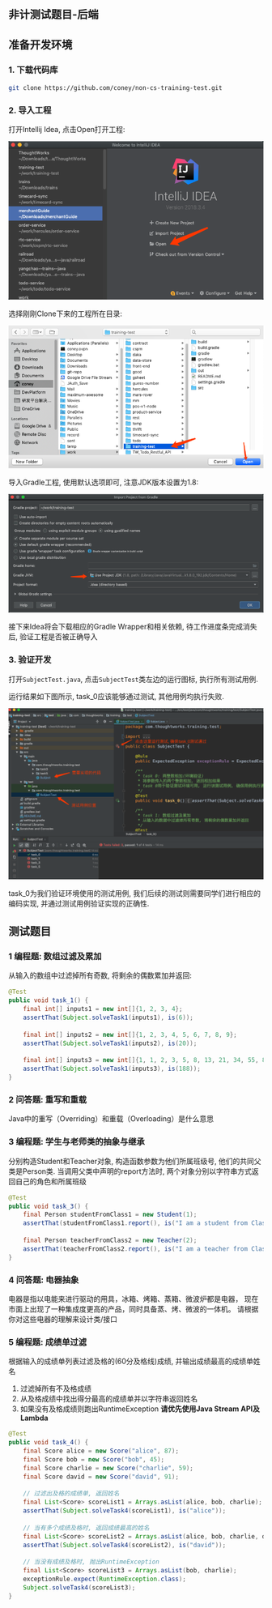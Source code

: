 非计测试题目-后端
----

## 准备开发环境
### 1. 下载代码库

``` bash
git clone https://github.com/coney/non-cs-training-test.git
```

### 2. 导入工程

打开Intellij Idea, 点击Open打开工程:

![open](./assets/open.png)

选择刚刚Clone下来的工程所在目录:

![select](./assets/select.png)

导入Gradle工程, 使用默认选项即可, 注意JDK版本设置为1.8:

![import](./assets/import.png)

接下来Idea将会下载相应的Gradle Wrapper和相关依赖, 待工作进度条完成消失后, 验证工程是否被正确导入

### 3. 验证开发

打开`SubjectTest.java`, 点击`SubjectTest`类左边的运行图标, 执行所有测试用例.

运行结果如下图所示, task_0应该能够通过测试, 其他用例均执行失败.  

![verify](./assets/verify.png)

task_0为我们验证环境使用的测试用例, 我们后续的测试则需要同学们进行相应的编码实现, 并通过测试用例验证实现的正确性.

## 测试题目

### 1 编程题: 数组过滤及累加

从输入的数组中过滤掉所有奇数, 将剩余的偶数累加并返回:

```java
@Test
public void task_1() {
    final int[] inputs1 = new int[]{1, 2, 3, 4};
    assertThat(Subject.solveTask1(inputs1), is(6));

    final int[] inputs2 = new int[]{1, 2, 3, 4, 5, 6, 7, 8, 9};
    assertThat(Subject.solveTask1(inputs2), is(20));

    final int[] inputs3 = new int[]{1, 1, 2, 3, 5, 8, 13, 21, 34, 55, 89, 144};
    assertThat(Subject.solveTask1(inputs3), is(188));
}
```

### 2 问答题: 重写和重载
Java中的重写（Overriding）和重载（Overloading）是什么意思

### 3 编程题: 学生与老师类的抽象与继承
分别构造Student和Teacher对象, 构造函数参数为他们所属班级号, 他们的共同父类是Person类.
当调用父类中声明的report方法时, 两个对象分别以字符串方式返回自己的角色和所属班级

```java
@Test
public void task_3() {
    final Person studentFromClass1 = new Student(1);
    assertThat(studentFromClass1.report(), is("I am a student from Class 1"));

    final Person teacherFromClass2 = new Teacher(2);
    assertThat(teacherFromClass2.report(), is("I am a teacher from Class 2"));
}
```

### 4 问答题: 电器抽象
电器是指以电能来进行驱动的用具，冰箱、烤箱、蒸箱、微波炉都是电器，
现在市面上出现了一种集成度更高的产品，同时具备蒸、烤、微波的一体机。
请根据你对这些电器的理解来设计类/接口

### 5 编程题: 成绩单过滤 
根据输入的成绩单列表过滤及格的(60分及格线)成绩, 并输出成绩最高的成绩单姓名
1. 过滤掉所有不及格成绩
2. 从及格成绩中找出得分最高的成绩单并以字符串返回姓名
3. 如果没有及格成绩则跑出RuntimeException
**请优先使用Java Stream API及Lambda**

```java
@Test
public void task_4() {
    final Score alice = new Score("alice", 87);
    final Score bob = new Score("bob", 45);
    final Score charlie = new Score("charlie", 59);
    final Score david = new Score("david", 91);

    // 过滤出及格的成绩单, 返回姓名
    final List<Score> scoreList1 = Arrays.asList(alice, bob, charlie);
    assertThat(Subject.solveTask4(scoreList1), is("alice"));

    // 当有多个成绩及格时, 返回成绩最高的姓名
    final List<Score> scoreList2 = Arrays.asList(alice, bob, charlie, david);
    assertThat(Subject.solveTask4(scoreList2), is("david"));

    // 当没有成绩及格时, 抛出RuntimeException
    final List<Score> scoreList3 = Arrays.asList(bob, charlie);
    exceptionRule.expect(RuntimeException.class);
    Subject.solveTask4(scoreList3);
}
```
